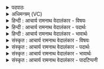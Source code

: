 <details><summary>पदपाठः</summary>

त꣢म्। वः꣣। दस्म꣢म्। ऋ꣣तीष꣡ह꣢म्। ऋ꣣ती। स꣡ह꣢꣯म्। व꣡सोः꣢꣯। म꣣न्दान꣢म्। अ꣡न्ध꣢꣯सः। अ꣣भि꣢। व꣣त्स꣢म्। न। स्व꣡स꣢꣯रेषु। धे꣣न꣡वः꣢। इ꣡न्द्र꣢꣯म्। गी꣣र्भिः꣢। न꣣वामहे। ६८५।
</details>

<details><summary>अधिमन्त्रम् (VC)</summary>

- इन्द्रः
- नोधा गौतमः
- प्रगाथः(विषमा बृहती समा सतोबृहती)
- मध्यमः
</details>

<details><summary>हिन्दी : आचार्य रामनाथ वेदालंकार - विषयः</summary>

प्रथम ऋचा की पूर्वार्चिक में २३६ क्रमाङ्क पर परमात्मा के विषय में व्याख्या कर चुके हैं। यहाँ जीवात्मा का विषय प्रस्तुत किया जाता है।
</details>

<details><summary>हिन्दी : आचार्य रामनाथ वेदालंकार - पदार्थः</summary>

पदार्थान्वयभाषाः -  हे मन, इन्द्रिय आदि प्राणो ! हम (वः) तुम्हारे (दस्मम्) दोषों को नष्ट करनेवाले, (ऋतीषहम्) आक्रमणकारी काम, क्रोध आदि शत्रुओं को परास्त करनेवाले, (वसोः) निवासप्रद (अन्धसः) आनन्दरस से (मन्दानम्) आनन्दित होनेवाले (इन्द्रम्) अपने अन्तरात्मा के (अभि) अभिमुख होकर (स्वसरेषु) दिनों के उदय के समय अर्थात् प्रभात कालों (गीर्भिः) उद्बोधक वाणियों से (नवामहे) गुण वर्णनरूप स्तुति करते हैं। किस प्रकार? (स्वसरेषु) गोशालाओं में (धेनवः) गौएँ (वत्सम् अभि) नवजात बछड़े के अभिमुख होकर (न) जैसे रंभाती हैं ॥१॥ इस मन्त्र में श्लिष्टोपमालङ्कार है ॥१॥
</details>

<details><summary>हिन्दी : आचार्य रामनाथ वेदालंकार - भावार्थः</summary>

भावार्थभाषाः -  अपने अन्तरात्मा को भली-भाँति उद्बोधन देकर,दोषों को दूर करके तथा सद्गुणों को प्राप्त करके हम परम यशस्वी बन सकते हैं ॥१॥
</details>

<details><summary>संस्कृत : आचार्य रामनाथ वेदालंकार - विषयः</summary>

तत्र प्रथमा ऋक् पूर्वार्चिके २३६ क्रमाङ्के परमात्मपक्षे व्याख्याता। अत्र जीवात्मविषयः प्रस्तूयते।
</details>

<details><summary>संस्कृत : आचार्य रामनाथ वेदालंकार - पदार्थः</summary>

पदार्थान्वयभाषाः -  हे मनइन्द्रियादयः प्राणाः ! वयम् (वः) युष्माकम् (दस्मम्) दोषाणाम् उपक्षपयितारम्। [दसु उपक्षये।] (ऋतीषहम्) ऋतीः आक्रान्तॄन् कामक्रोधाद्यान् शत्रून् सहते अभिभवतीति तम्, (वसोः) निवासकात् (अन्धसः) आनन्दरसात् (मन्दानम्) आनन्दन्तम् (इन्द्रम्) स्वान्तरात्मानम् (अभि) अभिमुखीभूय (स्वसरेषु) दिवसाविर्भावेषु सत्सु, प्रभाते इत्यर्थः। [स्वसराणि अहानि भवन्ति स्वयंसारीणि, अपि वा स्वरादित्यो भवति स एनानि सारयति, निरु० ५।४। स्वराणीति गृहनाम, निघ० ३।४।] (गीर्भिः) उद्बोधनप्रदाभिः वाग्भिः (नवामहे) स्तुवीमहे। [णु स्तुतौ अदादिः, आत्मनेपदं छान्दसम्।] कथमिव ? (स्वसरेषु) गोगृहेषु, गोष्ठेषु, (धेनवः) गावः (वत्सम् अभि) नवजातं तर्णकम् अभिमुखीभूय (न) यथा, (नुवन्ति) हम्भारवं कुर्वन्ति ॥१॥२ अत्र श्लिष्टोपमालङ्कारः ॥१॥
</details>

<details><summary>संस्कृत : आचार्य रामनाथ वेदालंकार - भावार्थः</summary>

भावार्थभाषाः -  स्वकीयमन्तरात्मानं समुद्बोध्य वयं सर्वान् दोषान् दूरीकृत्य सद्गुणांश्च प्राप्य परमयशस्विनो भवितुं शक्नुमः ॥१॥
</details>

<details><summary>संस्कृत : आचार्य रामनाथ वेदालंकार - पादटिप्पनी</summary>

टिप्पणी:   १. ऋ० ८।८८।१, य० २६।११, साम० २३६, अथ० २०।९।२, २०।४९।५। २. दयानन्दर्षिर्मन्त्रमिमं यजुर्भाष्ये राजप्रजाविषये व्याख्यातवान्।
</details>